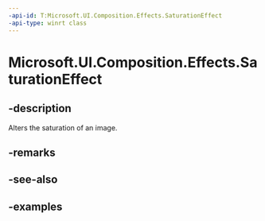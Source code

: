 ```yaml
---
-api-id: T:Microsoft.UI.Composition.Effects.SaturationEffect
-api-type: winrt class
---
```


<!-- Class syntax.
public class SaturationEffect : IGraphicsEffect, IGraphicsEffectSource
-->

# Microsoft.UI.Composition.Effects.SaturationEffect

## -description
Alters the saturation of an image.

## -remarks

## -see-also

## -examples


